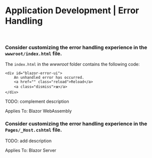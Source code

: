 ﻿# Application Development | Error Handling

<br>


### Consider customizing the error handling experience in the `wwwroot/index.html` file.

The `index.html` in the _wwwroot_ folder contains the following code:

```
<div id="blazor-error-ui">
    An unhandled error has occurred.
    <a href="" class="reload">Reload</a>
    <a class="dismiss">🗙</a>
</div>
```

TODO: complement description

Applies To: Blazor WebAssembly
<br>


### Consider customizing the error handling experience in the `Pages/_Host.cshtml` file.

TODO: add description

Applies To: Blazor Server
<br>